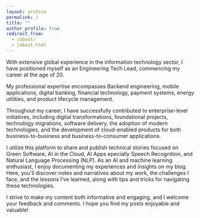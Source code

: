 ```yaml
---
layout: archive
permalink: /
title: ""
author_profile: true
redirect_from: 
  - /about/
  - /about.html
---
```


<!-- ![screenshot](/images/aboutme/profile.jpeg) -->
  <!-- <a href="https://github.com/uday160386"><i class="fab fa-fw fa-github icon-pad-right" aria-hidden="true" style="font-size:25px"></i></a>
  <a href="https://www.linkedin.com/in/bkvudaykumar/"><i class="fab fa-fw fa-linkedin icon-pad-right" aria-hidden="true" style="font-size:25px"></i></a>
  <a href="https://www.instagram.com/vukclicks/"><i class="fab fa-fw fa-instagram icon-pad-right" aria-hidden="true" style="font-size:25px"></i></a> -->


With extensive global experience in the information technology sector, I have positioned myself as an Engineering Tech Lead, commencing my career at the age of 20. 

My professional expertise encompasses Backend engineering, mobile applications, digital banking, financial technology, payment systems, energy utilities, and product lifecycle management. 

Throughout my career, I have successfully contributed to enterprise-level initiatives, including digital transformations, foundational projects, technology migrations, software delivery, 
the adoption of modern technologies, and the development of cloud-enabled products for both business-to-business and business-to-consumer applications. 


I utilize this platform to share and publish technical stories focused on Green Software, AI in the Cloud, AI Apps epecially Speech Recognition, and Natural Language Processing (NLP). 
As an AI and machine learning enthusiast, I enjoy documenting my experiences and insights on my blog. Here, you'll discover notes and narratives about my work, the challenges I face, and the lessons I've learned, along with tips and tricks for navigating these technologies. 

I strive to make my content both informative and engaging, and I welcome your feedback and comments. I hope you find my posts enjoyable and valuable!


[Github]: https://github.com/uday160386/
[LinkedIn]: https://www.linkedin.com/in/bkvudaykumar/
[Instagram]: https://www.instagram.com/vukclicks/
[VUKCLICKS]: http://www.vukclicks.com
[VUK-Travels]: https://www.vukclicks.com/public/pages/portfolio/travel/travel.html


